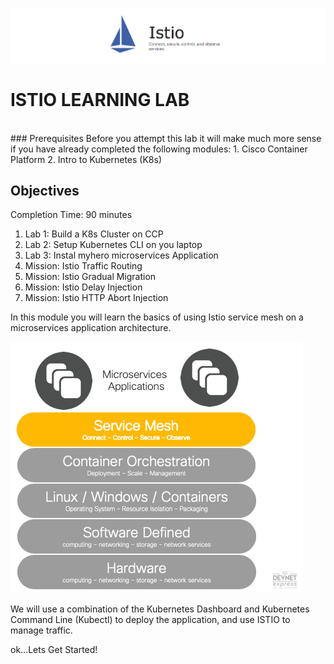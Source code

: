 ![alt text][logo]

[logo]: Istio_DNE_Images/istio_banner.png "Logo Title Text 2"
# ISTIO LEARNING LAB
<br>
### Prerequisites
Before you attempt this lab it will make much more sense if you have already completed the following modules:
1.	Cisco Container Platform
2.	Intro to Kubernetes (K8s)

## Objectives

Completion Time: 90 minutes
1. Lab 1: Build a K8s Cluster on CCP
2. Lab 2: Setup Kubernetes CLI on you laptop
3. Lab 3: Instal myhero microservices Application
3. Mission: Istio Traffic Routing
4. Mission: Istio Gradual Migration
5. Mission: Istio Delay Injection
6. Mission: Istio HTTP Abort Injection

In this module you will learn the basics of using Istio service mesh on a microservices application architecture.

![alt text][Istio_lab_overall_architecture]

[Istio_lab_overall_architecture]: Istio_DNE_Images/Architecture2.png "Logo Title Text 2"

We will use a combination of the Kubernetes Dashboard and Kubernetes Command Line (Kubectl) to deploy the application, and use ISTIO to manage traffic.






ok...Lets Get Started!
